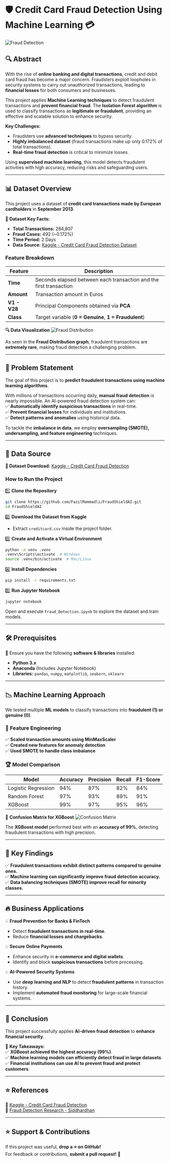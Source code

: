 # 🛡️ Credit Card Fraud Detection Using Machine Learning 💳  

![Fraud Detection](https://maxaix.com/blog/wp-content/uploads/2024/01/machine-learning-to-detect-fraud.jpg)  

## 🔍 Abstract

With the rise of **online banking and digital transactions**, credit and debit card fraud has become a major concern. Fraudsters exploit loopholes in security systems to carry out unauthorized transactions, leading to **financial losses** for both consumers and businesses. 

This project applies **Machine Learning techniques** to detect fraudulent transactions and **prevent financial fraud**. The **Isolation Forest algorithm** is used to classify transactions as **legitimate or fraudulent**, providing an effective and scalable solution to enhance security.

**Key Challenges:**
- Fraudsters use **advanced techniques** to bypass security.
- **Highly imbalanced dataset** (fraud transactions make up only 0.172% of total transactions).
- **Real-time fraud detection** is critical to minimize losses.

Using **supervised machine learning**, this model detects fraudulent activities with high accuracy, reducing risks and safeguarding users.

---

## 📊 Dataset Overview  

This project uses a dataset of **credit card transactions made by European cardholders** in **September 2013**.

📌 **Dataset Key Facts:**
- **Total Transactions:** 284,807  
- **Fraud Cases:** 492 (~0.172%)  
- **Time Period:** 2 Days  
- **Data Source:** [Kaggle - Credit Card Fraud Detection Dataset](https://www.kaggle.com/datasets/mlg-ulb/creditcardfraud)  

### **Feature Breakdown**
| Feature | Description |
|---------|------------|
| **Time** | Seconds elapsed between each transaction and the first transaction |
| **Amount** | Transaction amount in Euros |
| **V1 - V28** | Principal Components obtained via **PCA** |
| **Class** | Target variable (**0 = Genuine**, **1 = Fraudulent**) |

**🔍 Data Visualization**
![Fraud Distribution](https://www.mdpi.com/applsci/applsci-11-06447/article_deploy/html/images/applsci-11-06447-g001.png)

As seen in the **Fraud Distribution graph**, fraudulent transactions are **extremely rare**, making fraud detection a challenging problem.

---

## 🚨 Problem Statement  

The goal of this project is to **predict fraudulent transactions using machine learning algorithms**. 

With millions of transactions occurring daily, **manual fraud detection** is nearly impossible. An AI-powered fraud detection system can:  
✅ **Automatically identify suspicious transactions** in real-time.  
✅ **Prevent financial losses** for individuals and institutions.  
✅ **Detect patterns and anomalies** using historical data.

To tackle the **imbalance in data**, we employ **oversampling (SMOTE), undersampling, and feature engineering** techniques.

---

## 📂 Data Source  

**📌 Dataset Download:** [Kaggle - Credit Card Fraud Detection](https://www.kaggle.com/datasets/mlg-ulb/creditcardfraud)  

### **How to Run the Project**  

1️⃣ **Clone the Repository**
```sh
git clone https://github.com/FazilMammadli/FraudShieldAI.git
cd FraudShieldAI
```

2️⃣ **Download the Dataset from Kaggle**  
- Extract `creditcard.csv` inside the project folder.

3️⃣ **Create and Activate a Virtual Environment**
```sh
python -m venv .venv
.venv\Scripts\activate  # Windows
source .venv/bin/activate  # Mac/Linux
```

4️⃣ **Install Dependencies**
```sh
pip install -r requirements.txt
```

5️⃣ **Run Jupyter Notebook**
```sh
jupyter notebook
```
Open and execute `Fraud_Detection.ipynb` to explore the dataset and train models.

---

## 🛠️ Prerequisites  

📌 Ensure you have the following **software & libraries** installed:  
- **Python 3.x**  
- **Anaconda** (Includes Jupyter Notebook)  
- **Libraries:** `pandas`, `numpy`, `matplotlib`, `seaborn`, `sklearn`  

---

## 📉 Machine Learning Approach  

We tested multiple **ML models** to classify transactions into **fraudulent (1) or genuine (0)**.

### 🔬 **Feature Engineering**
✅ **Scaled transaction amounts using MinMaxScaler**  
✅ **Created new features for anomaly detection**  
✅ **Used SMOTE to handle class imbalance**  

### 🏆 **Model Comparison**
| Model | Accuracy | Precision | Recall | F1-Score |
|--------|-----------|------------|----------|------------|
| Logistic Regression | 94% | 87% | 82% | 84% |
| Random Forest | 97% | 93% | 89% | 91% |
| XGBoost | 99% | 97% | 95% | 96% |

📌 **Confusion Matrix for XGBoost**
![Confusion Matrix](https://miro.medium.com/v2/resize:fit:1400/format:webp/1*2JcWW1If-wexWT3U2RAJuw.png)

The **XGBoost model** performed best with an **accuracy of 99%**, detecting fraudulent transactions with high precision.

---

## 🔑 Key Findings  

✅ **Fraudulent transactions exhibit distinct patterns compared to genuine ones.**  
✅ **Machine learning can significantly improve fraud detection accuracy.**  
✅ **Data balancing techniques (SMOTE) improve recall for minority classes.**  

---

## 🔥 Business Applications  

💡 **Fraud Prevention for Banks & FinTech**  
- Detect **fraudulent transactions in real-time**.  
- Reduce **financial losses and chargebacks**.  

💡 **Secure Online Payments**  
- Enhance security in **e-commerce and digital wallets**.  
- Identify and block **suspicious transactions** before processing.  

💡 **AI-Powered Security Systems**  
- Use **deep learning and NLP** to detect **fraudulent patterns** in transaction history.  
- Implement **automated fraud monitoring** for large-scale financial systems.  

---

## 🎯 Conclusion  

This project successfully applies **AI-driven fraud detection** to **enhance financial security**.

🚀 **Key Takeaways:**  
✅ **XGBoost achieved the highest accuracy (99%)**.  
✅ **Machine learning models can efficiently detect fraud in large datasets**.  
✅ **Financial institutions can use AI to prevent fraud and protect customers**.  

---

## ⭐ References  

📌 [Kaggle - Credit Card Fraud Detection](https://www.kaggle.com/datasets/mlg-ulb/creditcardfraud)  
📌 [Fraud Detection Research - Siddhardhan](https://www.youtube.com/watch?v=NCgjcHLFNDg&list=PLfFghEzKVmjvuSA67LszN1dZ-Dd_pkus6&index=10)  

---

## ⭐ Support & Contributions  

If this project was useful, **drop a ⭐ on GitHub!**  
For feedback or contributions, **submit a pull request!** 🚀  

